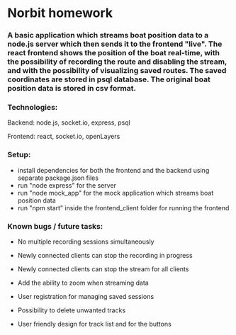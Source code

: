 # Norbit homework

### A basic application which streams boat position data to a node.js server which then sends it to the frontend "live". The react frontend shows the position of the boat real-time, with the possibility of recording the route and disabling the stream, and with the possibility of visualizing saved routes. The saved coordinates are stored in psql database. The original boat position data is stored in csv format.

### Technologies:
Backend: node.js, socket.io, express, psql

Frontend: react, socket.io, openLayers

### Setup:

- install dependencies for both the frontend and the backend using separate package.json files
- run "node express"  for the server
- run "node mock_app" for the mock application which streams boat position data
- run "npm start" inside the frontend_client folder for running the frontend

### Known bugs / future tasks:

- No multiple recording sessions simultaneously
- Newly connected clients can stop the recording in progress
- Newly connected clients can stop the stream for all clients

- Add the ability to zoom when streaming data
- User registration for managing saved sessions
- Possibility to delete unwanted tracks
- User friendly design for track list and for the buttons